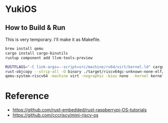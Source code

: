 # YukiOS

## How to Build & Run
This is very temporary. I'll make it as Makefile.

```bash
brew install qemu
cargo install cargo-binutils
rustup component add llvm-tools-preview

RUSTFLAGS="-C link-args=--script=src/machine/rv64/virt/kernel.ld" cargo rustc --target=riscv64gc-unknown-none-elf --release
rust-objcopy --strip-all -O binary ./target/riscv64gc-unknown-none-elf/release/kernel ./kernel.img
qemu-system-riscv64 -machine virt -nographic -bios none  -kernel kernel.img
```

# Reference
- https://github.com/rust-embedded/rust-raspberrypi-OS-tutorials
- https://github.com/cccriscv/mini-riscv-os
